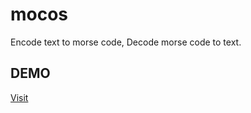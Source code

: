 # mocos
Encode text to morse code, Decode morse code to text.

## DEMO
<a href="https://mocos.netlify.app/">Visit</a>
